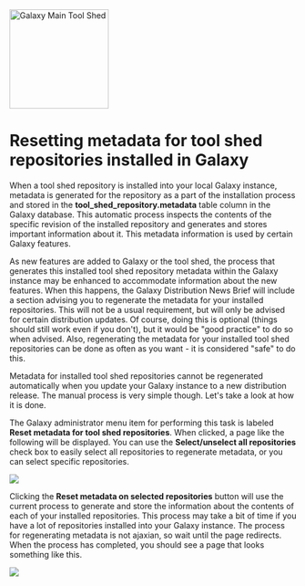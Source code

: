 <div class='center'> <a href='http://toolshed.g2.bx.psu.edu'><img src="/src/Images/Logos/ToolShed.jpg" alt="Galaxy Main Tool Shed" height="174" /></a> </div>

# Resetting metadata for tool shed repositories installed in Galaxy

When a tool shed repository is installed into your local Galaxy instance, metadata is generated for the repository as a part of the installation process and stored in the **tool_shed_repository.metadata** table column in the Galaxy database.  This automatic process inspects the contents of the specific revision of the installed repository and generates and stores important information about it.  This metadata information is used by certain Galaxy features.

As new features are added to Galaxy or the tool shed, the process that generates this installed tool shed repository metadata within the Galaxy instance may be enhanced to accommodate information about the new features.  When this happens, the Galaxy Distribution News Brief will include a section advising you to regenerate the metadata for your installed repositories.  This will not be a usual requirement, but will only be advised for certain distribution updates.  Of course, doing this is optional (things should still work even if you don't), but it would be "good practice" to do so when advised.  Also, regenerating the metadata for your installed tool shed repositories can be done as often as you want - it is considered "safe" to do this.

Metadata for installed tool shed repositories cannot be regenerated automatically when you update your Galaxy instance to a new distribution release.  The manual process is very simple though.  Let's take a look at how it is done.

The Galaxy administrator menu item for performing this task is labeled **Reset metadata for tool shed repositories**.  When clicked, a page like the following will be displayed.  You can use the **Select/unselect all repositories** check box to easily select all repositories to regenerate metadata, or you can select specific repositories.

![](/src/ResettingMetadataForInstalledRepositories/reset_metadata_page.png)

Clicking the **Reset metadata on selected repositories** button will use the current process to generate and store the information about the contents of each of your installed repositories.  This process may take a bit of time if you have a lot of repositories installed into your Galaxy instance.  The process for regenerating metadata is not ajaxian, so wait until the page redirects.  When the process has completed, you should see a page that looks something like this.

![](/src/ResettingMetadataForInstalledRepositories/metadata_reset.png)
